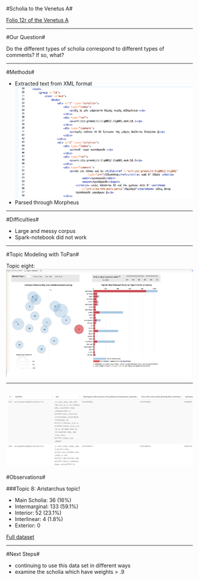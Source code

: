 #Scholia to the Venetus A#

[Folio 12r of the Venetus A][f12r]


[f12r]: http://www.homermultitext.org/hmt-digital/indices?urn=urn%3Acite%3Ahmt%3Avaimg.VA012RN-0013

---

#Our Question#

Do the different types of scholia correspond to different types of comments? If so, what?

---

#Methods#

- Extracted text from XML format
![XML](https://github.com/cjschu17/drdwPortfolio/blob/master/images/DRDW-presentation/Screen%20Shot%202016-12-08%20at%2012.39.29%20AM.png)
- Parsed through Morpheus 

---
#Difficulties#

- Large and messy corpus
- Spark-notebook did not work

---

#Topic Modeling with ToPan#

Topic eight: 
![screenshot](https://github.com/cjschu17/drdwPortfolio/blob/master/images/DRDW-presentation/Screen%20Shot%202016-12-07%20at%201.04.08%20AM.png)

---

![topic weight](https://github.com/cjschu17/drdwPortfolio/blob/master/images/DRDW-presentation/Screen%20Shot%202016-12-08%20at%201.03.37%20AM.png)
--- 
#Observations#

###Topic 8: Aristarchus topic!

- Main Scholia: 36 (16%)
- Intermarginal: 133 (59.1%)
- Interior: 52 (23.1%)
- Interlinear: 4 (1.8%)
- Exterior: 0


[Full dataset](https://github.com/cjschu17/drdwPortfolio/wiki/Looking-at-the-Data-from-ToPan-Topic-Model---12-6-16)

---

#Next Steps#

- continuing to use this data set in different ways
- examine the scholia which have weights > .9

